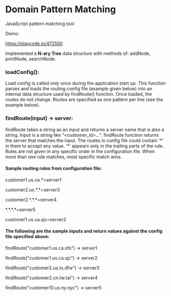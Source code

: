 # Domain Pattern Matching
JavaScript pattern matching tool

Demo:

https://playcode.io/472550

Implemented a **N-ary Tree** data structure with methods of: addNode, printNode, searchNode.



### loadConfig():

Load config is called only once during the application start up. This function parses and loads the routing config file (example given below) into an internal data structure used by findRoute() function. Once loaded, the routes do not change. Routes are specified as one pattern per line (see the example below).

### findRoute(input) -> server:

findRoute takes a string as an input and returns a server name that is also a string. Input is a string like "<customer_id>.<country>.<state>.<city>". findRoute function returns the server that matches the input. The routes in config file could contain ‘\*’ in them to accept any value. ‘\*’ appears only in the trailing parts of the rule. Rules are not given in any specific order in the configuration file. When more than one rule matches, most specific match wins.

#### Sample routing rules from configuration file:

customer1.us.ca.\*=server1

customer2.us.\*.\*=server3

customer2.\*.\*.\*=server4

\*.\*.\*.\*=server5

customer1.us.ca.sjc=server2

#### The following are the sample inputs and return values against the config file specified above:

findRoute("customer1.us.ca.sfo") -> server1

findRoute("customer1.us.ca.sjc") -> server2

findRoute("customer2.us.tx.dfw") -> server3

findRoute("customer2.cn.tw.tai") -> server4

findRoute("customer10.us.ny.nyc") -> server5


